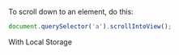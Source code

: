 To scroll down to an element, do this:

```js
document.querySelector('a').scrollIntoView();
```

With Local Storage
